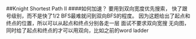 ##Knight Shortest Path II
####如何加速？
要用到双向宽度优先搜索，
快了跟号级别，而不是快了1/2
BFS最难就问到双向BFS的程度。
因为这题给出了起点和终点的位置，所以可以从起点和终点分别各走一层
面试不要求双向宽搜
无向图，同时给了起点和终点的才可以用双向，比如之前的word ladder
